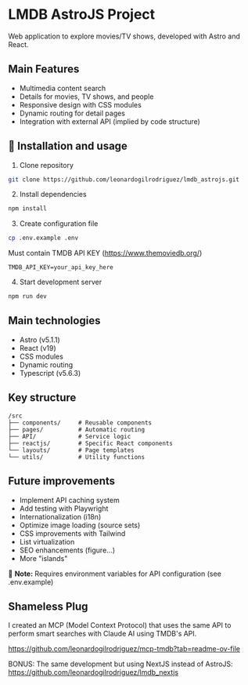 # LMDB AstroJS Project

Web application to explore movies/TV shows, developed with Astro and React.

## Main Features
- Multimedia content search
- Details for movies, TV shows, and people
- Responsive design with CSS modules
- Dynamic routing for detail pages
- Integration with external API (implied by code structure)

## 🚀 Installation and usage

1. Clone repository
```bash
git clone https://github.com/leonardogilrodriguez/lmdb_astrojs.git
```

2. Install dependencies
```bash
npm install
```

3. Create configuration file
```bash
cp .env.example .env
``` 

Must contain TMDB API KEY (https://www.themoviedb.org/)

````
TMDB_API_KEY=your_api_key_here
````

4. Start development server
```bash
npm run dev
```

## Main technologies
- Astro (v5.1.1)
- React (v19)
- CSS modules
- Dynamic routing
- Typescript (v5.6.3)

## Key structure
```
/src
├── components/     # Reusable components
├── pages/          # Automatic routing
├── API/            # Service logic
├── reactjs/        # Specific React components
└── layouts/        # Page templates
└── utils/          # Utility functions
```

## Future improvements
- Implement API caching system
- Add testing with Playwright
- Internationalization (i18n)
- Optimize image loading (source sets)
- CSS improvements with Tailwind
- List virtualization
- SEO enhancements (figure...)
- More "islands"

📌 **Note:** Requires environment variables for API configuration (see .env.example)

## Shameless Plug

I created an MCP (Model Context Protocol) that uses the same API to perform smart searches with Claude AI using TMDB's API.

https://github.com/leonardogilrodriguez/mcp-tmdb?tab=readme-ov-file

BONUS: The same development but using NextJS instead of AstroJS:
https://github.com/leonardogilrodriguez/lmdb_nextjs